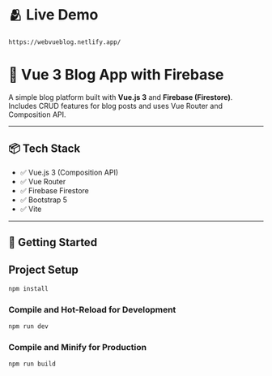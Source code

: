 # 🫂 Live Demo

```sh
https://webvueblog.netlify.app/
```

# 🚀 Vue 3 Blog App with Firebase

A simple blog platform built with **Vue.js 3** and **Firebase (Firestore)**.  
Includes CRUD features for blog posts and uses Vue Router and Composition API.

---

## 📦 Tech Stack

- ✅ Vue.js 3 (Composition API)
- ✅ Vue Router
- ✅ Firebase Firestore
- ✅ Bootstrap 5
- ✅ Vite

---

## 🚀 Getting Started

## Project Setup

```sh
npm install
```

### Compile and Hot-Reload for Development

```sh
npm run dev
```

### Compile and Minify for Production

```sh
npm run build
```
